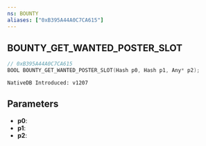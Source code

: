 ```yaml
---
ns: BOUNTY
aliases: ["0xB395A44A0C7CA615"]
---
```

## BOUNTY_GET_WANTED_POSTER_SLOT

```c
// 0xB395A44A0C7CA615
BOOL BOUNTY_GET_WANTED_POSTER_SLOT(Hash p0, Hash p1, Any* p2);
```

```
NativeDB Introduced: v1207
```

## Parameters
* **p0**:
* **p1**:
* **p2**:
